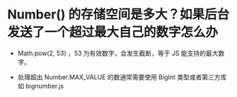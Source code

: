 # Number() 的存储空间是多大？如果后台发送了一个超过最大自己的数字怎么办

-   Math.pow(2, 53) ，53 为有效数字，会发生截断，等于 JS 能支持的最大数字。

-   处理超出 Number.MAX_VALUE 的数通常需要使用 BigInt 类型或者第三方库如 bignumber.js
